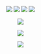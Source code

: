 <p align='center'>
  <img src="https://img.shields.io/badge/java-%23ED8B00.svg?&style=for-the-badge&logo=java&logoColor=white"/>
  <img src="https://img.shields.io/badge/python%20-%2314354C.svg?&style=for-the-badge&logo=python&logoColor=white"/>
  <img src="https://img.shields.io/badge/node.js%20-%2343853D.svg?&style=for-the-badge&logo=node.js&logoColor=white"/>
  <img src="https://img.shields.io/badge/shell%20-%23121011.svg?&style=for-the-badge&logo=gnu-bash&logoColor=white"/>
</p>

<p align='center'>
  <img src="https://img.shields.io/badge/692109214104944650%20-%237289DA.svg?&style=for-the-badge&logo=discord&logoColor=white"/>
</p>

<p align='center'>
  <img src="https://media.giphy.com/media/hfuW2htPorLBl7iKvS/giphy.gif"/>
</p>

<p align='center'>
  <img align="center" src="https://github-readme-stats.vercel.app/api/top-langs/?username=thisisnzed&layout=compact&theme=radical"/>
</p>
